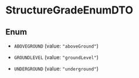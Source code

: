 

# StructureGradeEnumDTO

## Enum


* `ABOVEGROUND` (value: `"aboveGround"`)

* `GROUNDLEVEL` (value: `"groundLevel"`)

* `UNDERGROUND` (value: `"underground"`)




